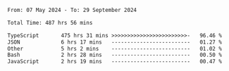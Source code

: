 
<!--START_SECTION:waka-->

```txt
From: 07 May 2024 - To: 29 September 2024

Total Time: 487 hrs 56 mins

TypeScript       475 hrs 31 mins >>>>>>>>>>>>>>>>>>>>>>>>-   96.46 %
JSON             6 hrs 17 mins   -------------------------   01.27 %
Other            5 hrs 2 mins    -------------------------   01.02 %
Bash             2 hrs 28 mins   -------------------------   00.50 %
JavaScript       2 hrs 19 mins   -------------------------   00.47 %
```

<!--END_SECTION:waka-->

<!--

### Hi there 👋
**Iam-cesar/Iam-cesar** is a ✨ _special_ ✨ repository because its `README.md` (this file) appears on your GitHub profile.

Here are some ideas to get you started:

- 🔭 I’m currently working on ...
- 🌱 I’m currently learning ...
- 👯 I’m looking to collaborate on ...
- 🤔 I’m looking for help with ...
- 💬 Ask me about ...
- 📫 How to reach me: ...
- 😄 Pronouns: ...
- ⚡ Fun fact: ...
-->
